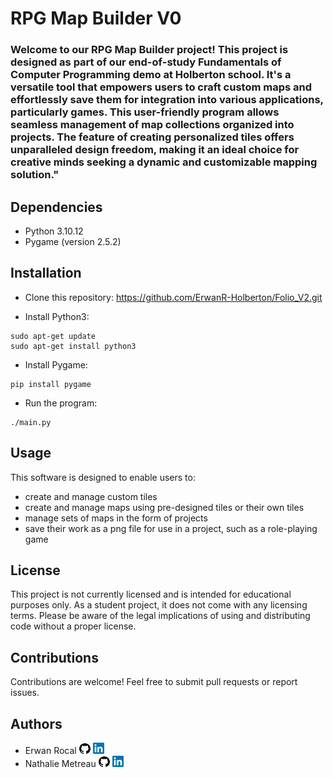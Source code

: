 # RPG Map Builder V0

### Welcome to our RPG Map Builder project! This project is designed as part of our end-of-study Fundamentals of Computer Programming demo at Holberton school. It's a versatile tool that empowers users to craft custom maps and effortlessly save them for integration into various applications, particularly games. This user-friendly program allows seamless management of map collections organized into projects. The feature of creating personalized tiles offers unparalleled design freedom, making it an ideal choice for creative minds seeking a dynamic and customizable mapping solution."

## Dependencies

- Python 3.10.12
- Pygame (version 2.5.2)

## Installation

- Clone this repository: https://github.com/ErwanR-Holberton/Folio_V2.git

- Install Python3:
```
sudo apt-get update
sudo apt-get install python3
```
- Install Pygame:
```
pip install pygame
```
- Run the program:
```
./main.py
```
## Usage

This software is designed to enable users to:
- create and manage custom tiles
- create and manage maps using pre-designed tiles or their own tiles
- manage sets of maps in the form of projects
- save their work as a png file for use in a project, such as a role-playing game

## License

This project is not currently licensed and is intended for educational purposes only. As a student project, it does not come with any licensing terms. Please be aware of the legal implications of using and distributing code without a proper license.

## Contributions

Contributions are welcome! Feel free to submit pull requests or report issues.

## Authors

- Erwan Rocal [![github icon](https://github.com/ErwanR-Holberton/Folio_V2/blob/a19454c079da3de1f68037ae743f0715d02322b0/github%20icon.png)](https://github.com/ErwanR-Holberton)
[![linkedin icon](/base_assets/linkedin%20icon.png)](https://www.linkedin.com/in/erwan-rocal-15828725a/)
- Nathalie Metreau [![github icon](https://github.com/ErwanR-Holberton/Folio_V2/blob/a19454c079da3de1f68037ae743f0715d02322b0/github%20icon.png)](https://github.com/NathalieMet)
[![linkedin icon](/base_assets/linkedin%20icon.png)](https://www.linkedin.com/in/nathalie-metreau/)

